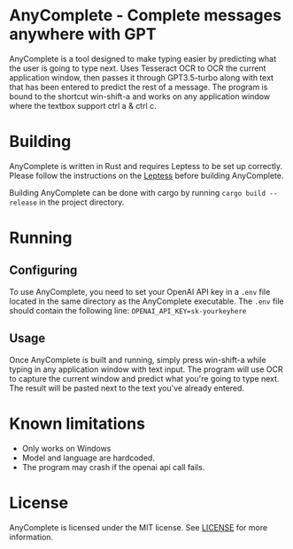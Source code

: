 # AnyComplete - Complete messages anywhere with GPT
AnyComplete is a tool designed to make typing easier by predicting what the user is going to type next. Uses Tesseract OCR to OCR the current application window, then passes it through GPT3.5-turbo along with text that has been entered to predict the rest of a message. The program is bound to the shortcut win-shift-a and works on any application window where the textbox support ctrl a & ctrl c.

# Building
AnyComplete is written in Rust and requires Leptess to be set up correctly. Please follow the instructions on the [Leptess](https://github.com/houqp/leptess) before building AnyComplete.

Building AnyComplete can be done with cargo by running `cargo build --release` in the project directory.

# Running
## Configuring
To use AnyComplete, you need to set your OpenAI API key in a `.env` file located in the same directory as the AnyComplete executable. The `.env` file should contain the following line:
```OPENAI_API_KEY=sk-yourkeyhere```

## Usage
Once AnyComplete is built and running, simply press win-shift-a while typing in any application window with text input. The program will use OCR to capture the current window and predict what you're going to type next. The result will be pasted next to the text you've already entered.

# Known limitations
- Only works on Windows
- Model and language are hardcoded.
- The program may crash if the openai api call fails.

# License
AnyComplete is licensed under the MIT license. See [LICENSE](LICENSE.md) for more information.